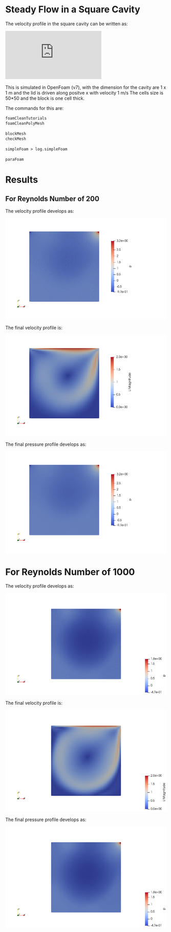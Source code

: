 # Steady Flow in a Square Cavity

The velocity profile in the square cavity can be written as:  
  
![vel-image](https://latex.codecogs.com/png.latex?%5Cfrac%7Bd%20u%7D%7Bd%20x%7D%20&plus;%20%5Cfrac%7Bd%20v%7D%7Bd%20y%7D%20%3D%200)

This is simulated in OpenFoam (v7), with the dimension for the cavity are 1 x 1 m and the lid is driven along positve x with velocity 1 m/s
The cells size is 50*50 and the block is one cell thick.

The commands for this are:

    foamCleanTutorials
    foamCleanPolyMesh

    blockMesh
    checkMesh

    simpleFoam > log.simpleFoam

    paraFoam



# Results
## For Reynolds Number of 200
  
The velocity profile develops as:
  
![vel-profile](results/Re-200/velocity.gif?raw=True)  
  
The final velocity profile is:  
  
![final-vel](results/Re-200/velocity-profile.png?raw=True)  
  
The final pressure profile develops as:
  
![final-pressure](results/Re-200/pressure-profile.png)  
  
# For Reynolds Number of 1000
The velocity profile develops as:
  
![vel-profile](results/Re-1000/velocity.gif?raw=True)  
  
The final velocity profile is:  
  
![final-vel](results/Re-1000/velocity-profile.png?raw=True)  
  
The final pressure profile develops as:  
  
![final-pressure](results/Re-1000/pressure-profile.png)  

